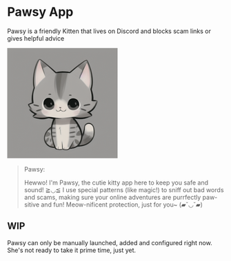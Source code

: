 # Pawsy App

Pawsy is a friendly Kitten that lives on Discord and blocks scam links or gives helpful advice

![Pawsy](Assets/img/Pawsy-small.png)

> Pawsy:
>
> Hewwo! I'm Pawsy, the cutie kitty app here to keep you safe and sound! ≧◡≦ I use special patterns (like magic!) to sniff out bad words and scams, making sure your online adventures are purrfectly paw-sitive and fun! Meow-nificent protection, just for you~ (▰˘◡˘▰)

## WIP

Pawsy can only be manually launched, added and configured right now. She's not ready to take it prime time, just yet.
